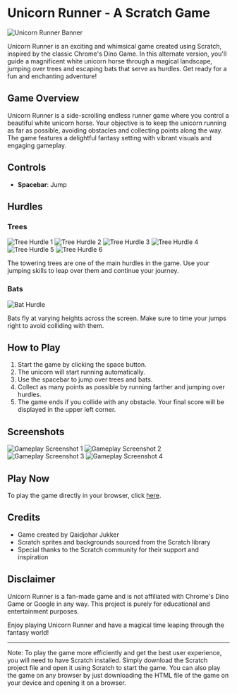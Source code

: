 # Unicorn Runner - A Scratch Game

![Unicorn Runner Banner](Images/banner.png)

Unicorn Runner is an exciting and whimsical game created using Scratch, inspired by the classic Chrome's Dino Game. In this alternate version, you'll guide a magnificent white unicorn horse through a magical landscape, jumping over trees and escaping bats that serve as hurdles. Get ready for a fun and enchanting adventure!

## Game Overview

Unicorn Runner is a side-scrolling endless runner game where you control a beautiful white unicorn horse. Your objective is to keep the unicorn running as far as possible, avoiding obstacles and collecting points along the way. The game features a delightful fantasy setting with vibrant visuals and engaging gameplay.

## Controls

- **Spacebar**: Jump

## Hurdles

### Trees
![Tree Hurdle 1](Images/Trees-a.svg)
![Tree Hurdle 2](Images/Trees-a2.svg)
![Tree Hurdle 3](Images/Trees-a3.svg)
![Tree Hurdle 4](Images/Trees-a4.svg)
![Tree Hurdle 5](Images/Trees-a5.svg)
![Tree Hurdle 6](Images/Trees-a6.svg)

The towering trees are one of the main hurdles in the game. Use your jumping skills to leap over them and continue your journey.

### Bats
![Bat Hurdle](Images/Bat-c.svg)

Bats fly at varying heights across the screen. Make sure to time your jumps right to avoid colliding with them.

## How to Play

1. Start the game by clicking the space button.
2. The unicorn will start running automatically.
3. Use the spacebar to jump over trees and bats.
4. Collect as many points as possible by running farther and jumping over hurdles.
5. The game ends if you collide with any obstacle. Your final score will be displayed in the upper left corner.

## Screenshots

![Gameplay Screenshot 1](Images/screenshot1.png)
![Gameplay Screenshot 2](Images/screenshot2.png)
![Gameplay Screenshot 3](Images/screenshot3.png)
![Gameplay Screenshot 4](Images/screenshot4.png)


## Play Now

To play the game directly in your browser, click [here](Hurdle-race-simulation-game.html).

## Credits

- Game created by Qaidjohar Jukker
- Scratch sprites and backgrounds sourced from the Scratch library
- Special thanks to the Scratch community for their support and inspiration

## Disclaimer

Unicorn Runner is a fan-made game and is not affiliated with Chrome's Dino Game or Google in any way. This project is purely for educational and entertainment purposes.

Enjoy playing Unicorn Runner and have a magical time leaping through the fantasy world!

---

Note: To play the game more efficiently and get the best user experience, you will need to have Scratch installed. Simply download the Scratch project file and open it using Scratch to start the game.
      You can also play the game on any browser by just downloading the HTML file of the game on your device and opening it on a browser.
